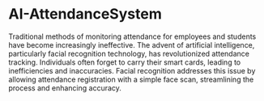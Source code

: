 # AI-AttendanceSystem
Traditional methods of monitoring attendance for employees and students have become increasingly ineffective. The advent of artificial intelligence, particularly facial recognition technology, has revolutionized attendance tracking. Individuals often forget to carry their smart cards, leading to inefficiencies and inaccuracies. Facial recognition addresses this issue by allowing attendance registration with a simple face scan, streamlining the process and enhancing accuracy.
